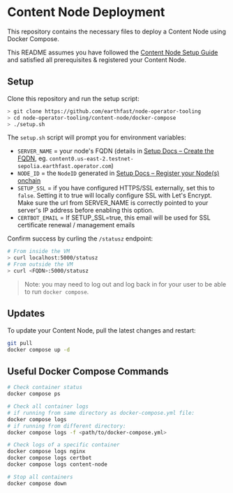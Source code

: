 # Content Node Deployment

This repository contains the necessary files to deploy a Content Node using Docker Compose.

This README assumes you have followed the [Content Node Setup Guide](https://docs.earthfast.com/node-operators/content-node-setup) and satisfied all prerequisites & registered your Content Node.

## Setup

Clone this repository and run the setup script:
```sh
> git clone https://github.com/earthfast/node-operator-tooling
> cd node-operator-tooling/content-node/docker-compose
> ./setup.sh
```

The `setup.sh` script will prompt you for environment variables:
* `SERVER_NAME` = your node's FQDN (details in [Setup Docs – Create the FQDN](https://docs.earthfast.com/node-operators/content-node-setup#create-the-fqdn-fully-qualified-domain-name), eg. `content0.us-east-2.testnet-sepolia.earthfast.operator.com`)
* `NODE_ID` = the `NodeID` generated in [Setup Docs – Register your Node(s) onchain](https://docs.earthfast.com/node-operators/content-node-setup#register-your-node-s-onchain)
* `SETUP_SSL` = if you have configured HTTPS/SSL externally, set this to `false`. Setting it to true will locally configure SSL with Let's Encrypt. Make sure the url from SERVER_NAME is correctly pointed to your server's IP address before enabling this option.
* `CERTBOT_EMAIL` = If SETUP_SSL=true, this email will be used for SSL certificate renewal / management emails

Confirm success by curling the `/statusz` endpoint:
```sh
# From inside the VM
> curl localhost:5000/statusz
# From outside the VM
> curl <FQDN>:5000/statusz
```

> Note: you may need to log out and log back in for your user to be able to run `docker compose`.

## Updates

To update your Content Node, pull the latest changes and restart:
```sh
git pull
docker compose up -d
```

## Useful Docker Compose Commands

```sh
# Check container status
docker compose ps

# Check all container logs
# if running from same directory as docker-compose.yml file:
docker compose logs
# if running from different directory:
docker compose logs -f <path/to/docker-compose.yml>

# Check logs of a specific container
docker compose logs nginx
docker compose logs certbot
docker compose logs content-node

# Stop all containers
docker compose down
```
